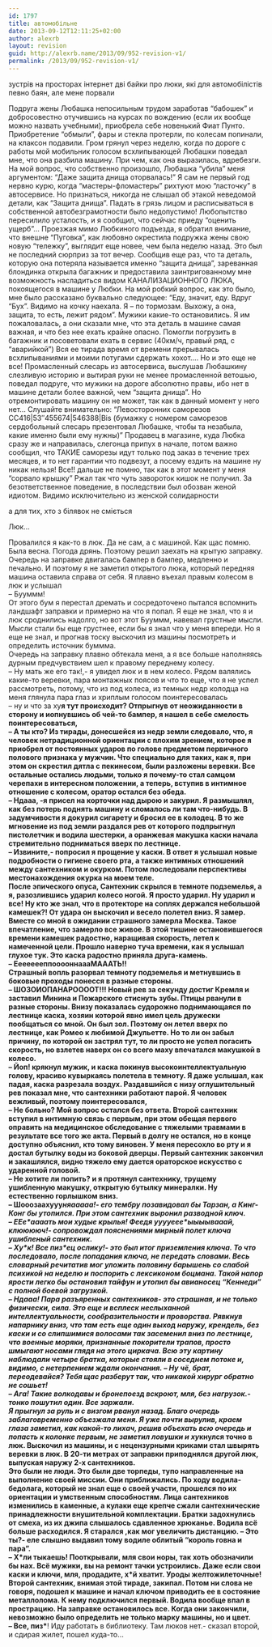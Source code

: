 ```yaml
---
id: 1797
title: автомобільне
date: 2013-09-12T12:11:25+02:00
author: alexrb
layout: revision
guid: http://alexrb.name/2013/09/952-revision-v1/
permalink: /2013/09/952-revision-v1/
---
```

зустрів на просторах інтернет дві байки про люки, які для автомобілістів певно баян, але мене порвали  
<!--more посміятися з блондинок-->

  
Подруга жены Любашка непосильным трудом заработав &#8220;бабошек&#8221; и добросовестно отучившись на курсах по вождению (если их вообще можно назвать учебными), приобрела себе новенький Фиат Пунто. Приобретение &#8220;обмыли&#8221;, фары и стекла протерли, по колесам попинали, на клаксон подавили. Гром грянул через неделю, когда по дороге с работы мой мобильник голосом всхлипывающей Любашки поведал мне, что она разбила машину. При чем, как она выразилась, вдребезги. На мой вопрос, что собственно произошло, Любашка &#8220;убила&#8221; меня аргументом: &#8220;Даже защита днища оторвалась!&#8221; Я сам не первый год нервно курю, когда &#8220;мастеры-фломастеры&#8221; рихтуют мою &#8220;ласточку&#8221; в автосервисе. Но признаться, никогда не слышал об этакой неведомой детали, как &#8220;Защита днища&#8221;. Падать в грязь лицом и расписываться в собственной автобезграмотности было недопустимо! Любопытство пересилило усталость, и я сообщил, что сейчас приеду &#8220;оценить ущерб&#8221;&#8230; Проезжая мимо Любкиного подъезда, я обратил внимание, что внешне &#8220;Пуговка&#8221;, как любовно окрестила подружка жены свою новую &#8220;тележку&#8221;, выглядит еще новее, чем была неделю назад. Это был не последний сюрприз за тот вечер. Сообщив еще раз, что та деталь, которую она потеряла называется именно &#8220;защита днища&#8221;, зареванная блондинка открыла багажник и предоставила заинтригованному мне возможность насладиться видом КАНАЛИЗАЦИОННОГО ЛЮКА, покоящегося в машине у Любки. На мой робкий вопрос, как это было, мне было рассказано буквально следующее: &#8220;Еду, значит, еду. Вдруг &#8220;Бух&#8221;. Видимо на кочку наехала. Я &#8211; по тормозам. Выхожу, а она, защита, то есть, лежит рядом&#8221;. Мужики какие-то остановились. Я им пожаловалась, а они сказали мне, что эта деталь в машине самая важная, и что без нее ехать крайне опасно. Помогли погрузить в багажник и посоветовали ехать в сервис (40км/ч, правый ряд, с &#8220;аварийкой&#8221;) Вся ее тирада время от времени прерывалась всхлипываниями и моими потугами сдержать хохот&#8230;. Но и это еще не все! Промасленный слесарь из автосервиса, выслушав Любашкину слезливую историю и вытирая руки не менее промасленной ветошью, поведал подруге, что мужики на дороге абсолютно правы, ибо нет в машине детали более важной, чем &#8220;защита днища&#8221;. Но отремонтировать машину он не может, так как в данный момент у него нет&#8230; Слушайте внимательно: &#8220;Левосторонних саморезов CC416|53&#8243;455674|546388|Bis (бумажку с номером саморезов сердобольный слесарь презентовал Любашке, чтобы та незабыла, какие именно были ему нужны)&#8221; Продавец в магазине, куда Любка сразу же и направилась, слегонца припух в начале, потом важно сообщил, что ТАКИЕ саморезы идут только под заказ в течение трех месяцев, и то нет гарантии что подвезут, а посему ездить на машине ну никак нельзя! Все!! дальше не помню, так как в этот момент у меня &#8220;сорвало крышку&#8221; Ржал так что чуть завороток кишок не получил. За безответственное поведение, в последствии был обозван женой идиотом. Видимо исключительно из женской солидарности

а для тих, хто з білявок не сміється

Люк&#8230;

Провалился я как-то в люк. Да не сам, а с машиной. Как щас помню. Была весна. Погода дрянь. Поэтому решил заехать на крытую заправку. Очередь на заправке двигалась бампер в бампер, медленно и печально. И поэтому я не заметил открытого люка, который передняя машина оставила справа от себя. Я плавно въехал правым колесом в люк и услышал  
&#8211; Бууммм!  
От этого бум я перестал дремать и сосредоточено пытался вспомнить ландшафт заправки и примерно на что я попал. Я еще не знал, что я и люк сроднились надолго, но вот этот Бууммм, навевал грустные мысли. Мысли стали бы еще грустнее, если бы я знал что у меня впереди. Но я еще не знал, и прогнав тоску выскочил из машины посмотреть и определить источник буммма.  
Очередь на заправку плавно обтекала меня, а я все больше наполняясь дурным предчувствием шел к правому переднему колесу.  
&#8211; Ну мать же его так!,- я увидел люк и в нем колесо. Рядом валялись какие-то веревки, пара монтажных поясов и что то еще, что я не успел рассмотреть, потому, что из под колеса, из темных недр колодца на меня глянула пара глаз и хриплым голосом поинтересовалась  
&#8211; ну и что за ху**я тут происходит? Отпрыгнув от неожиданности в сторону и иопнувшись об чей-то бампер, я нашел в себе смелость поинтересоваться,  
&#8211; А ты кто? Из тирады, донесшейся из недр земли следовало, что, я человек нетрадиционной ориентации с плохим зрением, которое я приобрел от постоянных ударов по голове предметом первичного полового признака у мужчин. Что специально для таких, как я, при этом он скрестил дятла с пекинесом, были разложены веревки. Все остальные остались людьми, только я почему-то стал самцом черепахи в интересном положении, а теперь, вступив в интимное отношение с колесом, оратор остался без обеда.  
&#8211; Ндааа, -я присел на корточки над дырою и закурил. Я размышлял, как без потерь поднять машину и сломалось ли там что-нибудь. В задумчивости я докурил сигарету и бросил ее в колодец. В то же мгновение из под земли раздался рев от которого подпрыгнул пистолетчик и водила шестерки, а оранжевая макушка каски начала стремительно подниматься вверх по лестнице.  
&#8211; Извините,- попросил я прощение у каски. В ответ я услышал новые подробности о гигиене своего рта, а также интимных отношений между сантехником и окурком. Потом последовали перспективы местонахождения окурка на моем теле.  
После эпического опуса, Сантехник скрылся в темноте подземелья, а я, разозлившись ударил колесо ногой. Я просто ударил. Ну ударил и все! Ну кто же знал, что в протекторе на соплях держался небольшой камешек?! От удара он выскочил и весело полетел вниз. Я замер. Вместе со мной в ожидании страшного замерла Москва. Такое впечатление, что замерло все живое. В этой тишине остановившегося времени камешек радостно, наращивая скорость, летел к намеченной цели. Прошло наверно туча времени, как я услышал глухое тук. Это каска радостно приняла друга-камень.  
&#8211; ЕееееееппооооннаааМАААТЬ!!  
Страшный вопль разорвал темноту подземелья и метнувшись в боковые проходы понесся в разные стороны.  
&#8211; ШОЗОИОПАНАРООООТ!!! Новый рев за секунду достиг Кремля и заставил Минина и Пожарского стиснуть зубы. Птицы рванули в разные стороны. Внизу показалась судорожно поднимающаяся по лестнице каска, хозяин которой явно имел цель дружески пообщаться со мной. Он был зол. Поэтому он летел вверх по лестнице, как Ромео к любимой Джульетте. Но то ли он забыл причину, по которой он застрял тут, то ли просто не успел погасить скорость, но взлетев наверх он со всего маху впечатался макушкой в колесо.  
&#8211; Йоп! крякнул мужик, и каска покинув высокоинтеллектуальную голову, красиво кувыркаясь полетела в темноту. Я даже услышал, как падая, каска разрезала воздух. Раздавшийся с низу оглушительный рев показал мне, что сантехники работают парой. Я человек вежливый, поэтому поинтересовался,  
&#8211; Не больно? Мой вопрос остался без ответа. Второй сантехник вступил в интимную связь с первым, при этом обещая первого оправить на медицинское обследование с тяжелыми травмами в результате все того же акта. Первый в долгу не остался, но в конце доступно объяснил, кто тому виновен. У меня пересохло во рту и я достал бутылку воды из боковой дверцы. Первый сантехник закончил и закашлялся, видно тяжело ему дается ораторское искусство с ударенной головой.  
&#8211; Не хотите ли попить? и я протянул сантехнику, трущему ушибленную макушку, открытую бутылку минералки. Ну естественно горлышком вниз.  
&#8211; Шооозаахууу*няааааа!- его тембру позавидовал бы Тарзан, а Кинг-Конг бы утопился. При этом сантехник выронил разводной ключ.  
&#8211; ЕЕе\*аааать мои худые крылья! Феедя ууууеее\*ыыыывааай, клююююч!- сопровождал пояснениями мирный полет ключа ушибленый сантехник.  
&#8211; Ху\*к! Все пиз\*ец ослику!- это был итог приземления ключа. То что последовало, после попадания ключа, не передать словами. Весь словарный речитатив мог уложить половину барышень со слабой психикой на неделю и поспорить с лексиконом боцмана. Такой напор ярости легко бы остановил тайфун и утопил бы авианосец &#8220;Кеннеди&#8221; с полной боевой загрузкой.  
&#8211; Ндааа! Пара разъяренных сантехников- это страшная, и не только физически, сила. Это еще и всплеск неслыханной интеллектуальности, сообразительности и проворства. Рявкнув напарнику вниз, что там есть еще один выход наружу, крендель, без каски и со слипшимися волосами так засеменил вниз по лестнице, что военные моряки, признанные покорители трапов, просто шмыгают носами глядя на этого циркача. Всю эту картину наблюдали четыре братка, которые стояли в соседнем потоке и, видимо, с нетерпением ждали окончания. &#8211; Ну чё, брат, переодевайся? Тебя щас разберут так, что никакой хирург обратно не сошьет!  
&#8211; Ага! Такие волкодавы и бронепоезд вскроют, мля, без нагрузок.- тонко пошутил один. Все заржали.  
Я прыгнул за руль и с визгом рванул назад. Благо очередь заблаговременно объезжала меня. Я уже почти вырулив, краем глаза заметил, как какой-то лихач, решив объехать всю очередь и попасть к колонке первым, не заметил ловушки и ху*кнулся точно в люк. Выскочил из машины, и с нецензурными криками стал швырять веревки в люк. В 20-ти метрах от заправки приподнялся другой люк, выпуская наружу 2-х сантехников.  
Это были не люди. Это были две торпеды, тупо направленные на выполнение своей миссии. Они приближались. По ходу водила-бедолага, который не знал еще о своей участи, прошелся по их ориентации и умственным способностям. Лица сантехников изменились в каменные, а кулаки еще крепче сжали сантехнические принадлежности внушительной комплектации. Братки задохнулись от смеха, из их джипа слышалось сдавленное хрюканье. Водила всё больше расходился. Я старался ,как мог увеличить дистанцию. &#8211; Это ты?- еле слышно выдавил тому водиле облитый &#8220;король говна и пара&#8221;.  
&#8211; Х\*ли тыкаешь! Пооткрывали, мля свои норы, так хоть обозначили бы нах. Всё мужики, вы на ремонт тачки устроились. Даже если свои каски и ключи, мля, продадите, х\*й хватит. Уроды желтожилеточные!  
Второй сантехник, внимая этой тираде, закипал. Потом ни слова не говоря, подошел к машине и начал ключом приводить ее в состояние металлолома. К нему подключился первый. Водила вообще впал в прострацию. На заправке остановилось все. Когда они закончили, невозможно было определить не только марку машины, но и цвет.  
&#8211; Все, пиз\***! Иду работать в библиотеку. Там люков нет.- сказал второй, и сдирая жилет, пошел куда-то&#8230;